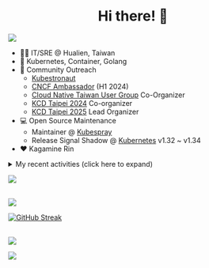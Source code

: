 <div align="center">
  <h1>Hi there! 👋</h1>
</div>

![](https://komarev.com/ghpvc/?username=tico88612&color=brightgreen&style=for-the-badge)

- 🧑‍💻 IT/SRE @ Hualien, Taiwan
- 🐳 Kubernetes, Container, Golang
- 🤝 Community Outreach
  - [Kubestronaut](https://www.cncf.io/training/kubestronaut/?p=chenghao-yang)
  - [CNCF Ambassador](https://www.cncf.io/people/ambassadors/?p=chenghao-yang) (H1 2024)
  - [Cloud Native Taiwan User Group](https://cloudnative.tw) Co-Organizer
  - [KCD Taipei 2024](https://kcd.taipei/2024) Co-organizer
  - [KCD Taipei 2025](https://kcd.taipei/2025) Lead Organizer
- 💻 Open Source Maintenance
  - Maintainer @ [Kubespray](https://kubespray.io/)
  - Release Signal Shadow @ [Kubernetes](https://kubernetes.io) v1.32 ~ v1.34
- ❤️ Kagamine Rin

<details>
  <summary>My recent activities (click here to expand)</summary>

  #### 👷 Check out what I'm currently working on
  
  - [kubernetes-sigs/kubespray](https://github.com/kubernetes-sigs/kubespray) - Deploy a Production Ready Kubernetes Cluster (2 weeks ago)
  - [kubernetes/enhancements](https://github.com/kubernetes/enhancements) - Enhancements tracking repo for Kubernetes (1 month ago)
  - [tico88612/devstats-card](https://github.com/tico88612/devstats-card) - Your CNCF DevStats Card (1 month ago)
  - [cloud-native-taiwan/i.kcd.taipei](https://github.com/cloud-native-taiwan/i.kcd.taipei) - Shorten URL for KCD Taipei (2 months ago)
  - [kubernetes/apimachinery](https://github.com/kubernetes/apimachinery) -  (2 months ago)
  - [kubernetes/kubernetes](https://github.com/kubernetes/kubernetes) - Production-Grade Container Scheduling and Management (2 months ago)
  - [bpg/terraform-provider-proxmox](https://github.com/bpg/terraform-provider-proxmox) - Terraform / OpenTofu Provider for Proxmox VE (2 months ago)
  - [kubernetes/org](https://github.com/kubernetes/org) - Meta configuration for Kubernetes Github Org (3 months ago)
  - [cloud-native-taiwan/Infra-Labs-Docs](https://github.com/cloud-native-taiwan/Infra-Labs-Docs) - Documentation for Cloud Native Taiwan Infra Labs (4 months ago)
  - [cilium/tetragon](https://github.com/cilium/tetragon) - eBPF-based Security Observability and Runtime Enforcement (4 months ago)

  #### 🌱 My latest projects
  
  - [tico88612/devstats-card](https://github.com/tico88612/devstats-card) - Your CNCF DevStats Card
  - [tico88612/kind-workshop](https://github.com/tico88612/kind-workshop) - 
  - [tico88612/blog-comments](https://github.com/tico88612/blog-comments) - 
  - [tico88612/get-real-ip](https://github.com/tico88612/get-real-ip) - 
  - [tico88612/podman-monitor-workshop](https://github.com/tico88612/podman-monitor-workshop) - 
  - [tico88612/cicd-hexo-blog-pages](https://github.com/tico88612/cicd-hexo-blog-pages) - 以 Hexo Blog 撰寫 CI/CD Pipeline 網頁
  - [tico88612/cicd-hexo-blog-template](https://github.com/tico88612/cicd-hexo-blog-template) - 以 Hexo Blog 撰寫 CI/CD Pipeline 模板
  - [tico88612/butter-toast-cup-2023](https://github.com/tico88612/butter-toast-cup-2023) - 奶油吐司杯 2023 分數計算機
  - [tico88612/cms-docker](https://github.com/tico88612/cms-docker) - Contest Management System v1.5.dev0 Docker Version
  - [tico88612/network-security-final](https://github.com/tico88612/network-security-final) - 

  #### 🔭 Latest releases I've contributed to
  
  - [kubernetes-sigs/cloud-provider-kind](https://github.com/kubernetes-sigs/cloud-provider-kind) ([v0.8.0-alpha.0](https://github.com/kubernetes-sigs/cloud-provider-kind/releases/tag/v0.8.0-alpha.0), today) - Cloud provider for KIND clusters
  - [bpg/terraform-provider-proxmox](https://github.com/bpg/terraform-provider-proxmox) ([v0.83.0](https://github.com/bpg/terraform-provider-proxmox/releases/tag/v0.83.0), 6 days ago) - Terraform / OpenTofu Provider for Proxmox VE
  - [kubernetes/kubernetes](https://github.com/kubernetes/kubernetes) ([v1.34.0](https://github.com/kubernetes/kubernetes/releases/tag/v1.34.0), 1 week ago) - Production-Grade Container Scheduling and Management
  - [kubernetes-sigs/kubespray](https://github.com/kubernetes-sigs/kubespray) ([v2.28.1](https://github.com/kubernetes-sigs/kubespray/releases/tag/v2.28.1), 1 week ago) - Deploy a Production Ready Kubernetes Cluster
  - [cilium/tetragon](https://github.com/cilium/tetragon) ([v1.5.0](https://github.com/cilium/tetragon/releases/tag/v1.5.0), 1 month ago) - eBPF-based Security Observability and Runtime Enforcement
  - [coredns/deployment](https://github.com/coredns/deployment) ([coredns-1.14.0](https://github.com/coredns/deployment/releases/tag/coredns-1.14.0), 4 years ago) - Scripts, utilities, and examples for deploying CoreDNS.

  #### 🔨 My recent Pull Requests
  
  - [[release-2.28] Add proxy_env to cilium install task for proxy](https://github.com/kubernetes-sigs/kubespray/pull/12530) on [kubernetes-sigs/kubespray](https://github.com/kubernetes-sigs/kubespray) (1 day ago)
  - [Releng: Galaxy version to 2.28.2](https://github.com/kubernetes-sigs/kubespray/pull/12525) on [kubernetes-sigs/kubespray](https://github.com/kubernetes-sigs/kubespray) (3 days ago)
  - [Replace apimachinery/pkg/watch.NewFake with NewFakeWithOptions in pkg/controller](https://github.com/kubernetes/kubernetes/pull/133797) on [kubernetes/kubernetes](https://github.com/kubernetes/kubernetes) (6 days ago)
  - [[release-2.28] Fix: constant etcd_supported_version to dynamic](https://github.com/kubernetes-sigs/kubespray/pull/12499) on [kubernetes-sigs/kubespray](https://github.com/kubernetes-sigs/kubespray) (1 week ago)
  - [[release-2.27] Fix: pre-commit failing test](https://github.com/kubernetes-sigs/kubespray/pull/12484) on [kubernetes-sigs/kubespray](https://github.com/kubernetes-sigs/kubespray) (2 weeks ago)
  - [[release-2.28] Patch versions updates](https://github.com/kubernetes-sigs/kubespray/pull/12462) on [kubernetes-sigs/kubespray](https://github.com/kubernetes-sigs/kubespray) (3 weeks ago)
  - [Patch versions updates](https://github.com/kubernetes-sigs/kubespray/pull/12461) on [kubernetes-sigs/kubespray](https://github.com/kubernetes-sigs/kubespray) (3 weeks ago)
  - [Feat: Debian 13 Trixie support](https://github.com/kubernetes-sigs/kubespray/pull/12456) on [kubernetes-sigs/kubespray](https://github.com/kubernetes-sigs/kubespray) (3 weeks ago)
  - [Feat: add common_crds role and Prometheus Operator CRDs installation](https://github.com/kubernetes-sigs/kubespray/pull/12441) on [kubernetes-sigs/kubespray](https://github.com/kubernetes-sigs/kubespray) (1 month ago)
  - [Fix: change the EOL Debian backports to archive](https://github.com/kubernetes-sigs/kubespray/pull/12434) on [kubernetes-sigs/kubespray](https://github.com/kubernetes-sigs/kubespray) (1 month ago)

  #### ⭐ Recent Stars
  
  - [documentdb/documentdb](https://github.com/documentdb/documentdb) - MongoDB-compatible database engine for cloud-native and open-source workloads. Built for scalability, performance, and developer productivity. (1 week ago)
  - [dinoki-ai/osaurus](https://github.com/dinoki-ai/osaurus) - Native, Apple Silicon–only local LLM server. Similar to Ollama, but built on Apple&#39;s MLX for maximum performance on M‑series chips. SwiftUI app &#43; SwiftNIO server with OpenAI‑compatible endpoints. (1 week ago)
  - [openbao/openbao](https://github.com/openbao/openbao) - OpenBao exists to provide a software solution to manage, store, and distribute sensitive data including secrets, certificates, and keys. (1 week ago)
  - [ray-project/kuberay](https://github.com/ray-project/kuberay) - A toolkit to run Ray applications on Kubernetes (3 weeks ago)
  - [apple/containerization](https://github.com/apple/containerization) - Containerization is a Swift package for running Linux containers on macOS. (2 months ago)
  - [apple/container](https://github.com/apple/container) - A tool for creating and running Linux containers using lightweight virtual machines on a Mac. It is written in Swift, and optimized for Apple silicon.  (2 months ago)
  - [opentofu/opentofu](https://github.com/opentofu/opentofu) - OpenTofu lets you declaratively manage your cloud infrastructure. (3 months ago)
  - [nunocoracao/blowfish](https://github.com/nunocoracao/blowfish) - Personal Website &amp; Blog Theme for Hugo (4 months ago)
  - [srl-labs/containerlab](https://github.com/srl-labs/containerlab) - container-based networking labs (4 months ago)
  - [microsoft/typescript-go](https://github.com/microsoft/typescript-go) - Staging repo for development of native port of TypeScript (5 months ago)

  #### 👯 Check out some of my recent followers
  
  - [hydai](https://github.com/hydai)
  - [aman4433](https://github.com/aman4433)
  - [HuuHan12](https://github.com/HuuHan12)
  - [CodeStaple](https://github.com/CodeStaple)
  - [EricccTaiwan](https://github.com/EricccTaiwan)
</details>

<a href="https://github.com/tico88612/devstats-card"><img src="https://devstats.me/?username=tico88612" /></a>

<br>

<img src="https://github-readme-stats.vercel.app/api?username=tico88612&hide_title=true&count_private=true&show_icons=true" />

<br>

<a href="https://git.io/streak-stats"><img src="https://streak-stats.demolab.com?user=tico88612&theme=one-dark-pro" alt="GitHub Streak" /></a>

<br>

<img src="https://github-profile-trophy.vercel.app/?username=tico88612&theme=flat&no-frame=true&theme=onedark&margin-w=15&column=4" />


![](https://hit.yhype.me/github/profile?user_id=17496418)

